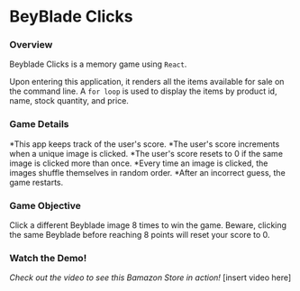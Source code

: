 # BeyBlade Clicks 

### Overview
Beyblade Clicks is a memory game using ```React```.  

Upon entering this application, it renders all the items available for sale on the command line.  A ```for loop``` is used to display the items by product id, name, stock quantity, and price.

### Game Details
*This app keeps track of the user's score. 
*The user's score increments when a unique image is clicked. 
*The user's score resets to 0 if the same image is clicked more than once.
*Every time an image is clicked, the images shuffle themselves in random order.
*After an incorrect guess, the game restarts.  

### Game Objective
Click a different Beyblade image 8 times to win the game.  Beware, clicking the same Beyblade before reaching 8 points will reset your score to 0.  

### Watch the Demo!
*Check out the video to see this Bamazon Store in action!*
[insert video here]
